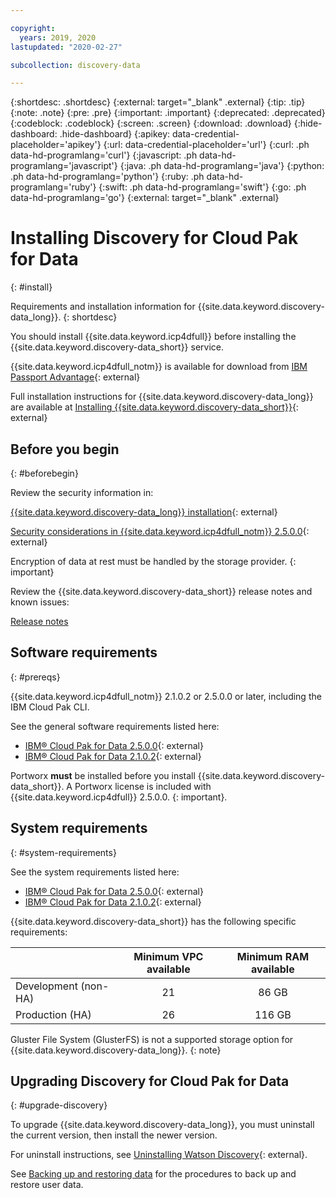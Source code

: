 ```yaml
---

copyright:
  years: 2019, 2020
lastupdated: "2020-02-27"

subcollection: discovery-data

---
```


{:shortdesc: .shortdesc}
{:external: target="_blank" .external}
{:tip: .tip}
{:note: .note}
{:pre: .pre}
{:important: .important}
{:deprecated: .deprecated}
{:codeblock: .codeblock}
{:screen: .screen}
{:download: .download}
{:hide-dashboard: .hide-dashboard}
{:apikey: data-credential-placeholder='apikey'} 
{:url: data-credential-placeholder='url'}
{:curl: .ph data-hd-programlang='curl'}
{:javascript: .ph data-hd-programlang='javascript'}
{:java: .ph data-hd-programlang='java'}
{:python: .ph data-hd-programlang='python'}
{:ruby: .ph data-hd-programlang='ruby'}
{:swift: .ph data-hd-programlang='swift'}
{:go: .ph data-hd-programlang='go'}
{:external: target="_blank" .external}


# Installing Discovery for Cloud Pak for Data
{: #install}

Requirements and installation information for {{site.data.keyword.discovery-data_long}}.
{: shortdesc}

You should install {{site.data.keyword.icp4dfull}} before installing the {{site.data.keyword.discovery-data_short}} service.

{{site.data.keyword.icp4dfull_notm}} is available for download from [IBM Passport Advantage](https://www.ibm.com/software/passportadvantage/){: external} 

Full installation instructions for {{site.data.keyword.discovery-data_long}} are available at [Installing {{site.data.keyword.discovery-data_short}}](https://www.ibm.com/support/knowledgecenter/SSQNUZ_2.5.0/cpd/svc/watson/discovery-install.html){: external}


## Before you begin
{: #beforebegin}

Review the security information in:

[{{site.data.keyword.discovery-data_long}} installation](https://www.ibm.com/support/knowledgecenter/SSQNUZ_2.5.0/cpd/svc/watson/discovery-install.html){: external}

[Security considerations in {{site.data.keyword.icp4dfull_notm}} 2.5.0.0](https://www.ibm.com/support/knowledgecenter/SSQNUZ_2.5.0/cpd/plan/security.html){: external}

Encryption of data at rest must be handled by the storage provider.
{: important}

Review the {{site.data.keyword.discovery-data_short}} release notes and known issues:

[Release notes](/docs/discovery-data?topic=discovery-data-release-notes)

## Software requirements
{: #prereqs}

{{site.data.keyword.icp4dfull_notm}} 2.1.0.2 or 2.5.0.0 or later, including the IBM Cloud Pak CLI.

See the general software requirements listed here:

  -  [IBM® Cloud Pak for Data 2.5.0.0](https://www.ibm.com/support/knowledgecenter/SSQNUZ_2.5.0/cpd/plan/rhos-reqs.html#rhos-reqs__software){: external} 
  -  [IBM® Cloud Pak for Data 2.1.0.2](https://www.ibm.com/support/knowledgecenter/SSQNUZ_2.1.0/com.ibm.icpdata.doc/zen/install/preinstall-overview.html){: external}
 

Portworx **must** be installed before you install {{site.data.keyword.discovery-data_short}}. A Portworx license is included with {{site.data.keyword.icp4dfull}} 2.5.0.0.
{: important}.

## System requirements
{: #system-requirements}

See the system requirements listed here:

  -  [IBM® Cloud Pak for Data 2.5.0.0](https://www.ibm.com/support/knowledgecenter/SSQNUZ_2.5.0/cpd/plan/rhos-reqs.html){: external} 
  -  [IBM® Cloud Pak for Data 2.1.0.2](https://www.ibm.com/support/knowledgecenter/SSQNUZ_2.1.0/com.ibm.icpdata.doc/zen/install/preinstall-overview.html){: external}


{{site.data.keyword.discovery-data_short}} has the following specific requirements:

|                      | Minimum VPC available | Minimum RAM available |
|----------------------|:---------------------:|:---------------------:|
| Development (non-HA) | 21                    | 86 GB                 |
| Production (HA)      | 26                    | 116 GB                |

Gluster File System (GlusterFS) is not a supported storage option for {{site.data.keyword.discovery-data_long}}.
{: note}

## Upgrading Discovery for Cloud Pak for Data
{: #upgrade-discovery}

To upgrade {{site.data.keyword.discovery-data_long}}, you must uninstall the current version, then install the newer version.

For uninstall instructions, see [Uninstalling Watson Discovery](https://github.com/ibm-cloud-docs/data-readmes/blob/master/discovery-README.md#uninstalling-watson-discovery){: external}.

See [Backing up and restoring data](/docs/discovery-data?topic=discovery-data-backup-restore) for the procedures to back up and restore user data.